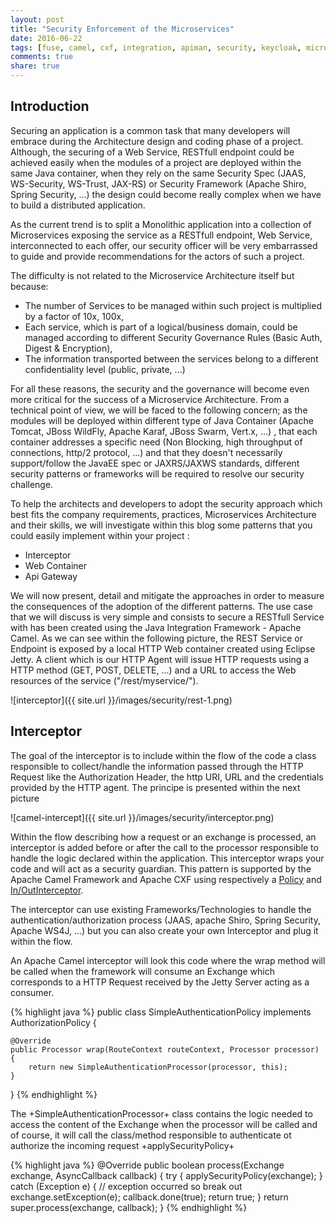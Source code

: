 ```yaml
---
layout: post
title: "Security Enforcement of the Microservices"
date: 2016-06-22
tags: [fuse, camel, cxf, integration, apiman, security, keycloak, microservices]
comments: true
share: true
---
```


## Introduction

Securing an application is a common task that many developers will embrace during the Architecture design and coding phase of a project. Although, the securing of a Web Service, RESTfull endpoint could be achieved easily
when the modules of a project are deployed within the same Java container, when they rely on the same Security Spec (JAAS, WS-Security, WS-Trust, JAX-RS) or Security Framework (Apache Shiro, Spring Security, ...) the 
design could become really complex when we have to build a distributed application.
 
As the current trend is to split a Monolithic application into a collection of Microservices exposing the service as a RESTfull endpoint, Web Service, interconnected to each offer, our security officer will be very embarrassed
to guide and provide recommendations for the actors of such a project.

The difficulty is not related to the Microservice Architecture itself but because:

- The number of Services to be managed within such project is multiplied by a factor of 10x, 100x,
- Each service, which is part of a logical/business domain, could be managed according to different Security Governance Rules (Basic Auth, Digest & Encryption),
- The information transported between the services belong to a different confidentiality level (public, private, ...)

For all these reasons, the security and the governance will become even more critical for the success of a Microservice Architecture. 
From a technical point of view, we will be faced to the following concern; as the modules will be deployed within different type of Java Container (Apache Tomcat, JBoss WildFly, Apache Karaf, JBoss Swarm, Vert.x, ...)
, that each container addresses a specific need (Non Blocking, high throughput of connections, http/2 protocol, ...) and that they doesn't necessarily support/follow the JavaEE spec or JAXRS/JAXWS standards,
different security patterns or frameworks will be required to resolve our security challenge.

To help the architects and developers to adopt the security approach which best fits the company requirements, practices, Microservices Architecture and their skills, we will investigate within this blog some patterns that you could
easily implement within your project :

- Interceptor
- Web Container
- Api Gateway

We will now present, detail and mitigate the approaches in order to measure the consequences of the adoption of the different patterns. 
The use case that we will discuss is very simple and consists to secure a RESTfull Service with has been created using the Java Integration Framework - Apache Camel.
As we can see within the following picture, the REST Service or Endpoint is exposed by a local HTTP Web container created using Eclipse Jetty.
A client which is our HTTP Agent will issue HTTP requests using a HTTP method (GET, POST, DELETE, ...) and a URL to access the Web resources of the service ("/rest/myservice/").

![interceptor]({{ site.url }}/images/security/rest-1.png)

## Interceptor

The goal of the interceptor is to include within the flow of the code a class responsible to collect/handle the information passed through the HTTP Request like the Authorization Header, the http URI, URL
and the credentials provided by the HTTP agent. The principe is presented within the next picture

![camel-intercept]({{ site.url }}/images/security/interceptor.png)

Within the flow describing how a request or an exchange is processed, an interceptor is added before or after the call to the processor responsible to handle the logic declared within the application. This 
interceptor wraps your code and will act as a security guardian. This pattern is supported by the Apache Camel Framework and Apache CXF using respectively a [Policy](https://camel.apache.org/maven/camel-2.15.0/camel-core/apidocs/org/apache/camel/spi/Policy.html) and [In/OutInterceptor](http://cxf.apache.org/docs/interceptors.html).

The interceptor can use existing Frameworks/Technologies to handle the authentication/authorization process (JAAS, apache Shiro, Spring Security, Apache WS4J, ...) but you can also create your own Interceptor and plug it within the 
flow.

An Apache Camel interceptor will look this code where the wrap method will be called when the framework will consume an Exchange which corresponds to a HTTP Request received by the Jetty Server acting as a consumer.
 
{% highlight java %}
public class SimpleAuthenticationPolicy implements AuthorizationPolicy {

    @Override
    public Processor wrap(RouteContext routeContext, Processor processor) {
        return new SimpleAuthenticationProcessor(processor, this);
    }
}
{% endhighlight %}

The +SimpleAuthenticationProcessor+ class contains the logic needed to access the content of the Exchange when the processor will be called and of course, it will call the class/method responsible 
to authenticate ot authorize the incoming request +applySecurityPolicy+

{% highlight java %}
@Override
public boolean process(Exchange exchange, AsyncCallback callback) {
    try {
        applySecurityPolicy(exchange);
    } catch (Exception e) {
        // exception occurred so break out
        exchange.setException(e);
        callback.done(true);
        return true;
    }
    return super.process(exchange, callback);
}
{% endhighlight %}


